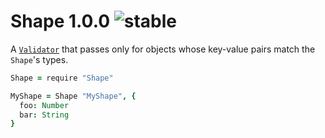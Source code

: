 
# Shape 1.0.0 ![stable](https://img.shields.io/badge/stability-stable-4EBA0F.svg?style=flat)

A [`Validator`](https://github.com/aleclarson/Validator) that passes only for objects whose key-value pairs match the `Shape`'s types.

```coffee
Shape = require "Shape"

MyShape = Shape "MyShape", {
  foo: Number
  bar: String
}
```
